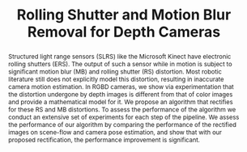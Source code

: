 ---
layout: project-page-new
title: "Rolling Shutter and Motion Blur Removal for Depth Cameras"
authors:
  - name: Siddharth Tourani
    sup: 1
  - name: Sudhanshu Mittal
    sup: 2
  - name: Akhil Nagariya
    sup: 1
  - name: Visesh Chari
    sup: 1
  - name: Madhava Krishna
    sup: 1
affiliations:
  - name: IIIT Hyderabad, India
    link: https://robotics.iiit.ac.in
    sup: 1
  - name: University of Freiburg
    link: #
    sup: 2
permalink: publications/2016/Tourani_Rolling-Shutter
abstract: "Structured light range sensors (SLRS) like the Microsoft Kinect have electronic rolling shutters (ERS). The output of such a sensor while in motion is subject to significant motion blur (MB) and rolling shutter (RS) distortion. Most robotic literature still does not explicitly model this distortion, resulting in inaccurate camera motion estimation. In RGBD cameras, we show via experimentation that the distortion undergone by depth images is different from that of color
images and provide a mathematical model for it. We propose an algorithm that rectifies for these RS and MB distortions. To assess the performance of the algorithm we conduct an extensive set of experiments for each step of the pipeline. We assess the performance of our algorithm by comparing the performance of the rectified images on scene-flow and camera pose estimation, and show that with our proposed rectification, the performance improvement is significant."
paper: https://robotics.iiit.ac.in/uploads/Main/Publications/Siddharth_etal_ICRA_16.pdf
# iframe: https://www.youtube.com/embed/jhjskX4FQwA

---